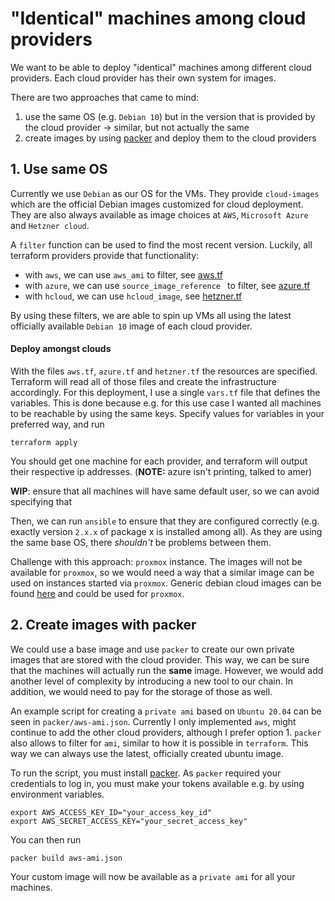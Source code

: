 # "Identical" machines among cloud providers

We want to be able to deploy "identical" machines among different cloud
providers. Each cloud provider has their own system for images.

There are two approaches that came to mind:
1. use the same OS (e.g. `Debian 10`) but in the version that is provided by
   the cloud provider -> similar, but not actually the same
2. create images by using [packer](https://packer.io) and deploy them to the
   cloud providers

## 1. Use same OS
Currently we use `Debian` as our OS for the VMs. They provide `cloud-images`
which are the official Debian images customized for cloud deployment. They are
also always available as image choices at `AWS`, `Microsoft
Azure` and `Hetzner cloud`.

A `filter` function can be used to find the most recent version. Luckily, all
terraform providers provide that functionality:
* with `aws`, we can use `aws_ami` to filter, see [aws.tf](aws.tf)
* with `azure`, we can use `source_image_reference ` to filter, see
    [azure.tf](azure.tf)
* with `hcloud`, we can use `hcloud_image`, see [hetzner.tf](hetzner.tf)

By using these filters, we are able to spin up VMs all using the latest
officially available `Debian 10` image of each cloud provider.

#### Deploy amongst clouds
With the files `aws.tf`, `azure.tf` and `hetzner.tf` the resources are
specified. Terraform will read all of those files and create the infrastructure
accordingly. For this deployment, I use a single `vars.tf` file that defines the
variables. This is done because e.g. for this use case I wanted all machines to
be reachable by using the same keys. Specify values for variables in your
preferred way, and run
```
terraform apply
```

You should get one machine for each provider, and terraform will output their
respective ip addresses. (**NOTE:** azure isn't printing, talked to amer)

**WIP**: ensure that all machines will have same default user, so we can avoid
specifying that

Then, we can run `ansible` to ensure that they are configured correctly (e.g.
exactly version `2.x.x` of package x is installed among all). As they are using
the same base OS, there *shouldn't* be problems between them.

Challenge with this approach: `proxmox` instance. The images will not be
available for `proxmox`, so we would need a way that a similar image can be used on
instances started via `proxmox`. Generic debian cloud images can be found
[here](https://cloud.debian.org/images/cloud) and could be used for `proxmox`.


## 2. Create images with packer
We could use a base image and use `packer` to create our own private images that
are stored with the cloud provider. This way, we can be sure that the machines
will actually run the **same** image.  However, we would add another level of
complexity by introducing a new tool to our chain. In addition, we would need to
pay for the storage of those as well.

An example script for creating a `private ami` based on `Ubuntu 20.04` can be
seen in `packer/aws-ami.json`. Currently I only implemented `aws`, might 
continue to add the other cloud providers, although I prefer option 1. `packer` 
also allows to filter for `ami`, similar to how it is possible in `terraform`. This way we can always use the latest, officially created ubuntu image.

To run the script, you must install [packer](https://www.packer.io/downloads).
As `packer` required your credentials to log in, you must make your tokens
available e.g. by using environment variables.

```
export AWS_ACCESS_KEY_ID="your_access_key_id"
export AWS_SECRET_ACCESS_KEY="your_secret_access_key"
```

You can then run
```
packer build aws-ami.json
```

Your custom image will now be available as a `private ami` for all your 
machines.
